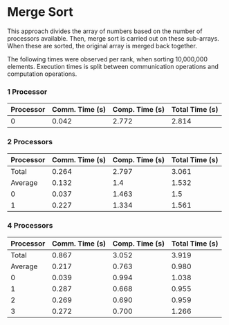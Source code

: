 # Merge Sort

This approach divides the array of numbers based on the number of processors available. Then, merge sort is carried out on these sub-arrays. When these are sorted, the original array is merged back together.

The following times were observed per rank, when sorting 10,000,000 elements. Execution times is split between communication operations and computation operations.

### 1 Processor
|Processor|Comm. Time (s)|Comp. Time (s)|Total Time (s)|
|---|----|---|---|
|0|0.042|2.772|2.814|

### 2 Processors
|Processor|Comm. Time (s)|Comp. Time (s)|Total Time (s)|
|---|----|---|---|
|Total|0.264|2.797|3.061|
|Average|0.132|1.4|1.532|
|0|0.037|1.463|1.5|
|1|0.227|1.334|1.561|

### 4 Processors
|Processor|Comm. Time (s)|Comp. Time (s)|Total Time (s)|
|---|----|---|---|
|Total|0.867|3.052|3.919|
|Average|0.217|0.763|0.980|
|0|0.039|0.994|1.038|
|1|0.287|0.668|0.955|
|2|0.269|0.690|0.959|
|3|0.272|0.700|1.266|
